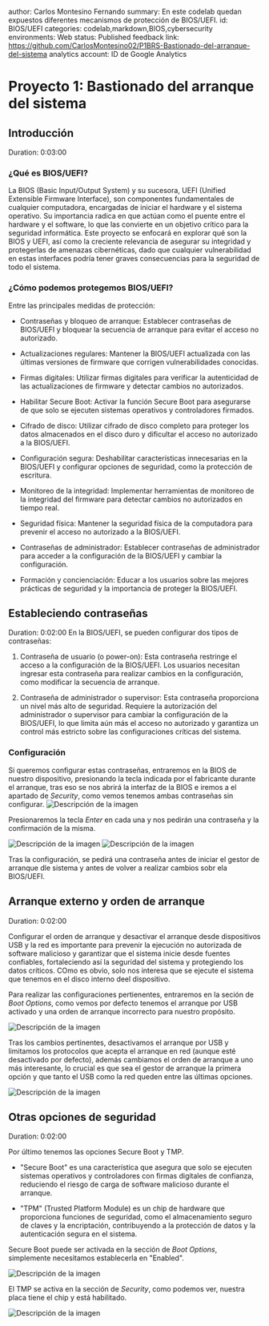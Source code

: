 author: Carlos Montesino Fernando
summary: En este codelab quedan expuestos diferentes mecanismos de protección de BIOS/UEFI.
id: BIOS/UEFI
categories: codelab,markdown,BIOS,cybersecurity
environments: Web
status: Published
feedback link: https://github.com/CarlosMontesino02/P1BRS-Bastionado-del-arranque-del-sistema
analytics account: ID de Google Analytics
# Proyecto 1: Bastionado del arranque del sistema

## Introducción
Duration: 0:03:00
### ¿Qué es BIOS/UEFI?
La BIOS (Basic Input/Output System) y su sucesora, UEFI (Unified Extensible Firmware Interface), son componentes fundamentales de cualquier computadora, encargadas de iniciar el hardware y el sistema operativo. Su importancia radica en que actúan como el puente entre el hardware y el software, lo que las convierte en un objetivo crítico para la seguridad informática. Este proyecto se enfocará en explorar qué son la BIOS y UEFI, así como la creciente relevancia de asegurar su integridad y protegerlas de amenazas cibernéticas, dado que cualquier vulnerabilidad en estas interfaces podría tener graves consecuencias para la seguridad de todo el sistema.
### ¿Cómo podemos protegemos BIOS/UEFI?
Entre las principales medidas de protección:

* Contraseñas y bloqueo de arranque: Establecer contraseñas de BIOS/UEFI y bloquear la secuencia de arranque para evitar el acceso no autorizado.

* Actualizaciones regulares: Mantener la BIOS/UEFI actualizada con las últimas versiones de firmware que corrigen vulnerabilidades conocidas.

* Firmas digitales: Utilizar firmas digitales para verificar la autenticidad de las actualizaciones de firmware y detectar cambios no autorizados.

* Habilitar Secure Boot: Activar la función Secure Boot para asegurarse de que solo se ejecuten sistemas operativos y controladores firmados.

* Cifrado de disco: Utilizar cifrado de disco completo para proteger los datos almacenados en el disco duro y dificultar el acceso no autorizado a la BIOS/UEFI.

* Configuración segura: Deshabilitar características innecesarias en la BIOS/UEFI y configurar opciones de seguridad, como la protección de escritura.

* Monitoreo de la integridad: Implementar herramientas de monitoreo de la integridad del firmware para detectar cambios no autorizados en tiempo real.

* Seguridad física: Mantener la seguridad física de la computadora para prevenir el acceso no autorizado a la BIOS/UEFI.

* Contraseñas de administrador: Establecer contraseñas de administrador para acceder a la configuración de la BIOS/UEFI y cambiar la configuración.

* Formación y concienciación: Educar a los usuarios sobre las mejores prácticas de seguridad y la importancia de proteger la BIOS/UEFI.
## Estableciendo contraseñas
Duration: 0:02:00
En la BIOS/UEFI, se pueden configurar dos tipos de contraseñas:

1. Contraseña de usuario (o power-on): Esta contraseña restringe el acceso a la configuración de la BIOS/UEFI. Los usuarios necesitan ingresar esta contraseña para realizar cambios en la configuración, como modificar la secuencia de arranque.

2. Contraseña de administrador o supervisor: Esta contraseña proporciona un nivel más alto de seguridad. Requiere la autorización del administrador o supervisor para cambiar la configuración de la BIOS/UEFI, lo que limita aún más el acceso no autorizado y garantiza un control más estricto sobre las configuraciones críticas del sistema.

### Configuración
Si queremos configurar estas contraseñas, entraremos en la BIOS de nuestro dispositivo, presionando la tecla indicada por el fabricante durante el arranque, tras eso se nos abrirá la interfaz de la BIOS e iremos a el apartado de *Security*, como vemos tenemos ambas contraseñas sin configurar.
![Descripción de la imagen](img/12.jpeg)

Presionaremos la tecla *Enter* en cada una y nos pedirán una contraseña y la confirmación de la misma.

![Descripción de la imagen](img/13.jpeg)
![Descripción de la imagen](img/14.jpeg)

Tras la configuración, se pedirá una contraseña antes de iniciar el gestor de arranque dle sistema y antes de volver a realizar cambios sobr ela BIOS/UEFI.
## Arranque externo y orden de arranque
Duration: 0:02:00

Configurar el orden de arranque y desactivar el arranque desde dispositivos USB y la red es importante para prevenir la ejecución no autorizada de software malicioso y garantizar que el sistema inicie desde fuentes confiables, fortaleciendo así la seguridad del sistema y protegiendo los datos críticos. COmo es obvio, solo nos interesa que se ejecute el sistema que tenemos en el disco interno deel dispositivo.

Para realizar las configuraciones pertienentes, entraremos en la seción de *Boot Options*, como vemos por defecto tenemos el arranque por USB activado y una orden de arranque incorrecto para nuestro propósito.

![Descripción de la imagen](img/15.jpeg)

Tras los cambios pertinentes, desactivamos el arranque por USB y limitamos los protocolos que acepta el arranque en red (aunque esté desactivado por defecto), además cambiamos el orden de arranque a uno más interesante, lo crucial es que sea el gestor de arranque la primera opción y que tanto el USB como la red queden entre las últimas opciones.

![Descripción de la imagen](img/16.jpeg)

## Otras opciones de seguridad
Duration: 0:02:00

Por último tenemos las opciones Secure Boot y TMP.

* "Secure Boot" es una característica que asegura que solo se ejecuten sistemas operativos y controladores con firmas digitales de confianza, reduciendo el riesgo de carga de software malicioso durante el arranque.

* "TPM" (Trusted Platform Module) es un chip de hardware que proporciona funciones de seguridad, como el almacenamiento seguro de claves y la encriptación, contribuyendo a la protección de datos y la autenticación segura en el sistema.

Secure Boot puede ser activada en la sección de *Boot Options*, simplemente necesitamos establecerla en "Enabled".

![Descripción de la imagen](img/17.jpeg)

El TMP se activa en la sección de *Security*, como podemos ver, nuestra placa tiene el chip y está habilitado.

![Descripción de la imagen](img/19.jpeg)

